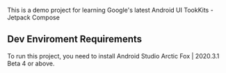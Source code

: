 This is a demo project for learning Google's latest Android UI TookKits - Jetpack Compose 

## Dev Enviroment Requirements

To run this project, you need to install Android Studio Arctic Fox | 2020.3.1 Beta 4 or above.
